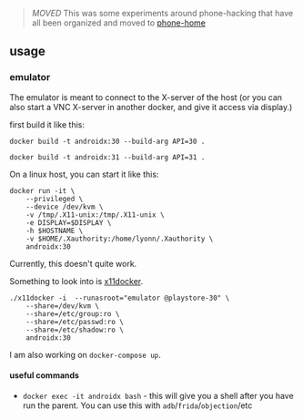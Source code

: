 > *MOVED* This was some experiments around phone-hacking that have all been organized and moved to [phone-home](https://gitlab.com/gummicube/phone-home)

## usage

### emulator

The emulator is meant to connect to the X-server of the host (or you can also start a VNC X-server in another docker, and give it access via display.)

first build it like this:

```
docker build -t androidx:30 --build-arg API=30 .

docker build -t androidx:31 --build-arg API=31 .
```

On a linux host, you can start it like this:

```
docker run -it \
    --privileged \
    --device /dev/kvm \
    -v /tmp/.X11-unix:/tmp/.X11-unix \
    -e DISPLAY=$DISPLAY \
    -h $HOSTNAME \
    -v $HOME/.Xauthority:/home/lyonn/.Xauthority \
    androidx:30
```

Currently, this doesn't quite work.

Something to look into is [x11docker](https://github.com/mviereck/x11docker).

```
./x11docker -i  --runasroot="emulator @playstore-30" \
    --share=/dev/kvm \
    --share=/etc/group:ro \
    --share=/etc/passwd:ro \
    --share=/etc/shadow:ro \
    androidx:30
```

I am also working on `docker-compose up`.



#### useful commands

- `docker exec -it androidx bash` - this will give you a shell after you have run the parent. You can use this with `adb`/`frida`/`objection`/etc
